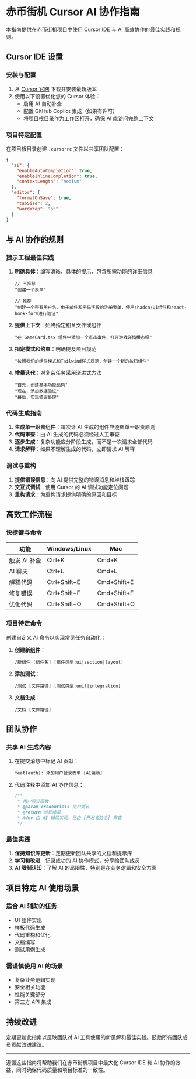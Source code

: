 # 赤币街机 Cursor AI 协作指南

本指南提供在赤币街机项目中使用 Cursor IDE 与 AI 高效协作的最佳实践和规则。

## Cursor IDE 设置

### 安装与配置

1. 从 [Cursor 官网](https://cursor.sh) 下载并安装最新版本
2. 使用以下设置优化您的 Cursor 体验：
   - 启用 AI 自动补全
   - 配置 GitHub Copilot 集成（如果有许可）
   - 将项目根目录作为工作区打开，确保 AI 能访问完整上下文

### 项目特定配置

在项目根目录创建 `.cursorrc` 文件以共享团队配置：

```json
{
  "ai": {
    "enableAutoCompletion": true,
    "enableInlineCompletion": true,
    "contextLength": "medium"
  },
  "editor": {
    "formatOnSave": true,
    "tabSize": 2,
    "wordWrap": "on"
  }
}
```

## 与 AI 协作的规则

### 提示工程最佳实践

1. **明确具体**：编写清晰、具体的提示，包含所需功能的详细信息

   ```
   // 不推荐
   "创建一个表单"

   // 推荐
   "创建一个带有用户名、电子邮件和密码字段的注册表单，使用shadcn/ui组件和react-hook-form进行验证"
   ```

2. **提供上下文**：始终指定相关文件或组件

   ```
   "在 GameCard.tsx 组件中添加一个点击事件，打开游戏详情模态框"
   ```

3. **指定模式和约束**：明确提及项目规范

   ```
   "按照我们的组件模式和Tailwind样式规范，创建一个新的按钮组件"
   ```

4. **增量迭代**：对复杂任务采用渐进式方法
   ```
   "首先，创建基本功能结构"
   "现在，添加数据验证"
   "最后，实现错误处理"
   ```

### 代码生成指南

1. **生成单一职责组件**：每次让 AI 生成的组件应遵循单一职责原则
2. **代码审查**：由 AI 生成的代码必须经过人工审查
3. **逐步生成**：复杂功能应分阶段生成，而不是一次请求全部代码
4. **请求解释**：如果不理解生成的代码，立即请求 AI 解释

### 调试与重构

1. **提供错误信息**：向 AI 提供完整的错误消息和堆栈跟踪
2. **交互式调试**：使用 Cursor 的 AI 调试功能定位问题
3. **重构请求**：为重构请求提供明确的原因和目标

## 高效工作流程

### 快捷键与命令

| 功能         | Windows/Linux | Mac         |
| ------------ | ------------- | ----------- |
| 触发 AI 补全 | Ctrl+K        | Cmd+K       |
| AI 聊天      | Ctrl+L        | Cmd+L       |
| 解释代码     | Ctrl+Shift+E  | Cmd+Shift+E |
| 修复错误     | Ctrl+Shift+F  | Cmd+Shift+F |
| 优化代码     | Ctrl+Shift+O  | Cmd+Shift+O |

### 项目特定命令

创建自定义 AI 命令以实现常见任务自动化：

1. **创建新组件**：

   ```
   /新组件 [组件名] [组件类型:ui|section|layout]
   ```

2. **添加测试**：

   ```
   /测试 [文件路径] [测试类型:unit|integration]
   ```

3. **文档生成**：
   ```
   /文档 [文件路径]
   ```

## 团队协作

### 共享 AI 生成内容

1. 在提交消息中标记 AI 贡献：

   ```
   feat(auth): 添加用户登录表单 [AI辅助]
   ```

2. 代码注释中添加 AI 协作信息：
   ```typescript
   /**
    * 用户验证函数
    * @param credentials 用户凭证
    * @return 验证结果
    * @dev 由 AI 辅助实现，已由 [开发者姓名] 审查
    */
   ```

### 最佳实践

1. **保持知识库更新**：定期更新团队共享的文档和提示库
2. **学习和改进**：记录成功的 AI 协作模式，分享给团队成员
3. **AI 限制认知**：了解 AI 的局限性，特别是在业务逻辑和安全方面

## 项目特定 AI 使用场景

### 适合 AI 辅助的任务

- UI 组件实现
- 样板代码生成
- 代码重构和优化
- 文档编写
- 测试用例生成

### 需谨慎使用 AI 的场景

- 复杂业务逻辑实现
- 安全相关功能
- 性能关键部分
- 第三方 API 集成

## 持续改进

定期更新此指南以反映团队对 AI 工具使用的新见解和最佳实践。鼓励所有团队成员贡献改进建议。

---

遵循这些指南将帮助我们在赤币街机项目中最大化 Cursor IDE 和 AI 协作的效益，同时确保代码质量和项目标准的一致性。
